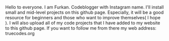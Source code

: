 Hello to everyone. I am Furkan. Codeblogger with Instagram name. I'll install small and mid-level projects
on this github page. Especially, it will be a good resource for beginners and those who want to improve 
themselves( I hope ).
I will also upload all of my code projects that I have added to my website to this github page. 
If you want to follow me from there my web address: truecodes.org
